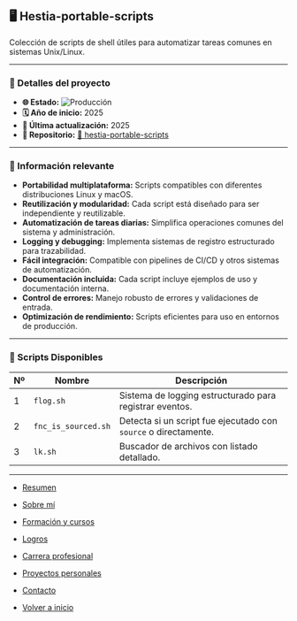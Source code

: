 ## 🖥️ Hestia-portable-scripts

Colección de scripts de shell útiles para automatizar tareas comunes en sistemas Unix/Linux.

---

### 📝 Detalles del proyecto

- **🌐 Estado:** ![Producción](https://img.shields.io/badge/Producción-blue)
- **🗓️ Año de inicio:** 2025
- **🔄 Última actualización:** 2025
- **📁 Repositorio:** [🔗 hestia-portable-scripts](https://github.com/andresdavidhr/hestia-portable-scripts)

---

### 📌 Información relevante

- **Portabilidad multiplataforma:** Scripts compatibles con diferentes distribuciones Linux y macOS.
- **Reutilización y modularidad:** Cada script está diseñado para ser independiente y reutilizable.
- **Automatización de tareas diarias:** Simplifica operaciones comunes del sistema y administración.
- **Logging y debugging:** Implementa sistemas de registro estructurado para trazabilidad.
- **Fácil integración:** Compatible con pipelines de CI/CD y otros sistemas de automatización.
- **Documentación incluida:** Cada script incluye ejemplos de uso y documentación interna.
- **Control de errores:** Manejo robusto de errores y validaciones de entrada.
- **Optimización de rendimiento:** Scripts eficientes para uso en entornos de producción.

---

### 🧩 Scripts Disponibles
| Nº  | Nombre              | Descripción                                                     |
| --- | ------------------- | --------------------------------------------------------------- |
| 1   | `flog.sh`           | Sistema de logging estructurado para registrar eventos.         |
| 2   | `fnc_is_sourced.sh` | Detecta si un script fue ejecutado con `source` o directamente. |
| 3   | `lk.sh`             | Buscador de archivos con listado detallado.                     |


---

- [Resumen](../summary.md)
- [Sobre mí](../about.md)
- [Formación y cursos](../training.md)
- [Logros](../archivements.md)
- [Carrera profesional](../professionalCareer.md)
- [Proyectos personales](../personalProjects.md)
- [Contacto](../contact.md)

- [Volver a inicio](/README.md)